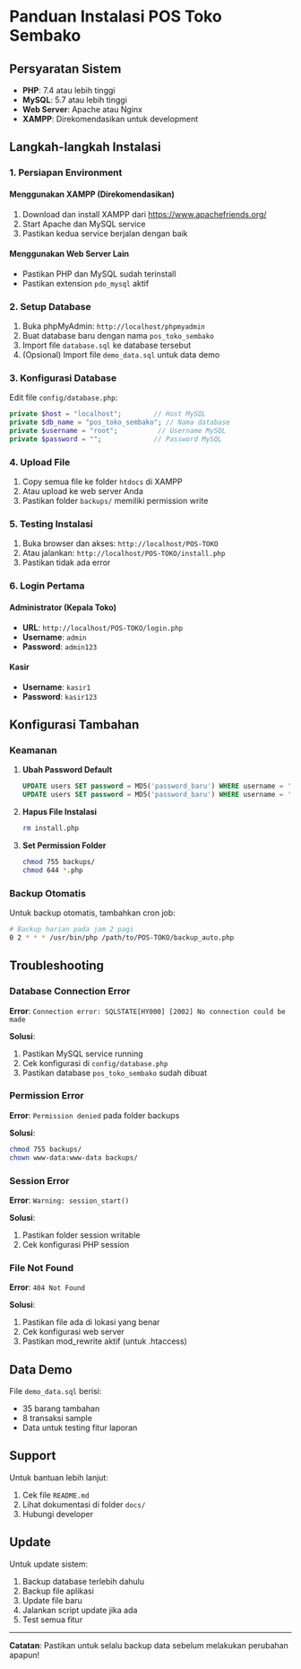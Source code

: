 # Panduan Instalasi POS Toko Sembako

## Persyaratan Sistem

- **PHP**: 7.4 atau lebih tinggi
- **MySQL**: 5.7 atau lebih tinggi
- **Web Server**: Apache atau Nginx
- **XAMPP**: Direkomendasikan untuk development

## Langkah-langkah Instalasi

### 1. Persiapan Environment

#### Menggunakan XAMPP (Direkomendasikan)
1. Download dan install XAMPP dari https://www.apachefriends.org/
2. Start Apache dan MySQL service
3. Pastikan kedua service berjalan dengan baik

#### Menggunakan Web Server Lain
- Pastikan PHP dan MySQL sudah terinstall
- Pastikan extension `pdo_mysql` aktif

### 2. Setup Database

1. Buka phpMyAdmin: `http://localhost/phpmyadmin`
2. Buat database baru dengan nama `pos_toko_sembako`
3. Import file `database.sql` ke database tersebut
4. (Opsional) Import file `demo_data.sql` untuk data demo

### 3. Konfigurasi Database

Edit file `config/database.php`:

```php
private $host = "localhost";        // Host MySQL
private $db_name = "pos_toko_sembako"; // Nama database
private $username = "root";          // Username MySQL
private $password = "";             // Password MySQL
```

### 4. Upload File

1. Copy semua file ke folder `htdocs` di XAMPP
2. Atau upload ke web server Anda
3. Pastikan folder `backups/` memiliki permission write

### 5. Testing Instalasi

1. Buka browser dan akses: `http://localhost/POS-TOKO`
2. Atau jalankan: `http://localhost/POS-TOKO/install.php`
3. Pastikan tidak ada error

### 6. Login Pertama

#### Administrator (Kepala Toko)
- **URL**: `http://localhost/POS-TOKO/login.php`
- **Username**: `admin`
- **Password**: `admin123`

#### Kasir
- **Username**: `kasir1`
- **Password**: `kasir123`

## Konfigurasi Tambahan

### Keamanan

1. **Ubah Password Default**
   ```sql
   UPDATE users SET password = MD5('password_baru') WHERE username = 'admin';
   UPDATE users SET password = MD5('password_baru') WHERE username = 'kasir1';
   ```

2. **Hapus File Instalasi**
   ```bash
   rm install.php
   ```

3. **Set Permission Folder**
   ```bash
   chmod 755 backups/
   chmod 644 *.php
   ```

### Backup Otomatis

Untuk backup otomatis, tambahkan cron job:

```bash
# Backup harian pada jam 2 pagi
0 2 * * * /usr/bin/php /path/to/POS-TOKO/backup_auto.php
```

## Troubleshooting

### Database Connection Error

**Error**: `Connection error: SQLSTATE[HY000] [2002] No connection could be made`

**Solusi**:
1. Pastikan MySQL service running
2. Cek konfigurasi di `config/database.php`
3. Pastikan database `pos_toko_sembako` sudah dibuat

### Permission Error

**Error**: `Permission denied` pada folder backups

**Solusi**:
```bash
chmod 755 backups/
chown www-data:www-data backups/
```

### Session Error

**Error**: `Warning: session_start()`

**Solusi**:
1. Pastikan folder session writable
2. Cek konfigurasi PHP session

### File Not Found

**Error**: `404 Not Found`

**Solusi**:
1. Pastikan file ada di lokasi yang benar
2. Cek konfigurasi web server
3. Pastikan mod_rewrite aktif (untuk .htaccess)

## Data Demo

File `demo_data.sql` berisi:
- 35 barang tambahan
- 8 transaksi sample
- Data untuk testing fitur laporan

## Support

Untuk bantuan lebih lanjut:
1. Cek file `README.md`
2. Lihat dokumentasi di folder `docs/`
3. Hubungi developer

## Update

Untuk update sistem:
1. Backup database terlebih dahulu
2. Backup file aplikasi
3. Update file baru
4. Jalankan script update jika ada
5. Test semua fitur

---

**Catatan**: Pastikan untuk selalu backup data sebelum melakukan perubahan apapun!
